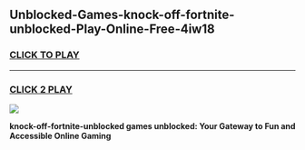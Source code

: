 
## Unblocked-Games-knock-off-fortnite-unblocked-Play-Online-Free-4iw18
<h3>
<a href="https://premium76.site?title=knock-off-fortnite-unblocked&ref=26A">CLICK TO PLAY</a></h3>
<hr>

<h3>
<a href="https://premium76.site?title=knock-off-fortnite-unblocked&ref=26A">CLICK 2 PLAY</a>
  
</h3>

<a href="https://premium76.site?title=knock-off-fortnite-unblocked&ref=26A"><img src="https://clearcache.store/games.png"></a>


**knock-off-fortnite-unblocked games unblocked: Your Gateway to Fun and Accessible Online Gaming**
